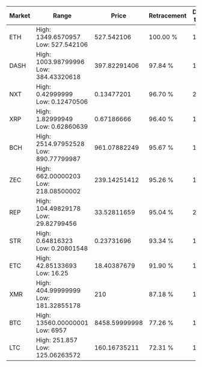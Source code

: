| Market | Range | Price| Retracement | Doubles to 50% |
| --- | --- | --- | --- | --- |
| ETH | High: 1349.6570957<br />Low: 527.542106 | 527.542106 | 100.00 % | 1.78 |
| DASH | High: 1003.98799996<br />Low: 384.43320618 | 397.82291406 | 97.84 % | 1.75 |
| NXT | High: 0.42999999<br />Low: 0.12470506 | 0.13477201 | 96.70 % | 2.06 |
| XRP | High: 1.82999949<br />Low: 0.62860639 | 0.67186666 | 96.40 % | 1.83 |
| BCH | High: 2514.97952528<br />Low: 890.77799987 | 961.07882249 | 95.67 % | 1.77 |
| ZEC | High: 662.00000203<br />Low: 218.08500002 | 239.14251412 | 95.26 % | 1.84 |
| REP | High: 104.49829178<br />Low: 29.82799456 | 33.52811659 | 95.04 % | 2.00 |
| STR | High: 0.64816323<br />Low: 0.20801548 | 0.23731696 | 93.34 % | 1.80 |
| ETC | High: 42.85133693<br />Low: 16.25 | 18.40387679 | 91.90 % | 1.61 |
| XMR | High: 404.99999999<br />Low: 181.32855178 | 210 | 87.18 % | 1.40 |
| BTC | High: 13560.00000001<br />Low: 6957 | 8458.59999998 | 77.26 % | 1.21 |
| LTC | High: 251.857<br />Low: 125.06263572 | 160.16735211 | 72.31 % | 1.18 |
